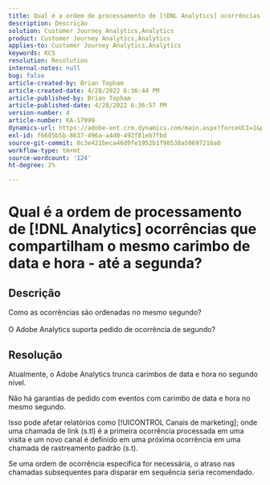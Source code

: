 ```yaml
---
title: Qual é a ordem de processamento de [!DNL Analytics] ocorrências que compartilham o mesmo carimbo de data e hora - até a segunda?
description: Descrição
solution: Customer Journey Analytics,Analytics
product: Customer Journey Analytics,Analytics
applies-to: Customer Journey Analytics,Analytics
keywords: KCS
resolution: Resolution
internal-notes: null
bug: false
article-created-by: Brian Topham
article-created-date: 4/28/2022 6:36:44 PM
article-published-by: Brian Topham
article-published-date: 4/28/2022 6:36:57 PM
version-number: 4
article-number: KA-17999
dynamics-url: https://adobe-ent.crm.dynamics.com/main.aspx?forceUCI=1&pagetype=entityrecord&etn=knowledgearticle&id=228cd325-22c7-ec11-a7b6-0022480a1b03
exl-id: f6605b5b-8637-496a-a4d0-492f81eb7fbd
source-git-commit: 0c3e421beca46d9fe1952b1f98538a50697216a0
workflow-type: tm+mt
source-wordcount: '124'
ht-degree: 2%

---
```


# Qual é a ordem de processamento de [!DNL Analytics] ocorrências que compartilham o mesmo carimbo de data e hora - até a segunda?

## Descrição

Como as ocorrências são ordenadas no mesmo segundo?<br><br>O Adobe Analytics suporta pedido de ocorrência de segundo?

## Resolução


Atualmente, o Adobe Analytics trunca carimbos de data e hora no segundo nível.

Não há garantias de pedido com eventos com carimbo de data e hora no mesmo segundo.

Isso pode afetar relatórios como [!UICONTROL Canais de marketing]; onde uma chamada de link (s.tl) é a primeira ocorrência processada em uma visita e um novo canal é definido em uma próxima ocorrência em uma chamada de rastreamento padrão (s.t).

Se uma ordem de ocorrência específica for necessária, o atraso nas chamadas subsequentes para disparar em sequência seria recomendado.
